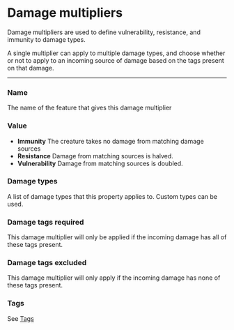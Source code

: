 # Damage multipliers

Damage multipliers are used to define vulnerability, resistance, and immunity to damage types.

A single multiplier can apply to multiple damage types, and choose whether or not to apply to an incoming source of damage based on the tags present on that damage.

---

### Name

The name of the feature that gives this damage multiplier

### Value

- **Immunity** The creature takes no damage from matching damage sources
- **Resistance** Damage from matching sources is halved.
- **Vulnerability** Damage from matching sources is doubled.

### Damage types

A list of damage types that this property applies to. Custom types can be used.

### Damage tags required

This damage multiplier will only be applied if the incoming damage has all of these tags present.

### Damage tags excluded

This damage multiplier will only apply if the incoming damage has none of these tags present.

### Tags

See [Tags](/docs/tags)
